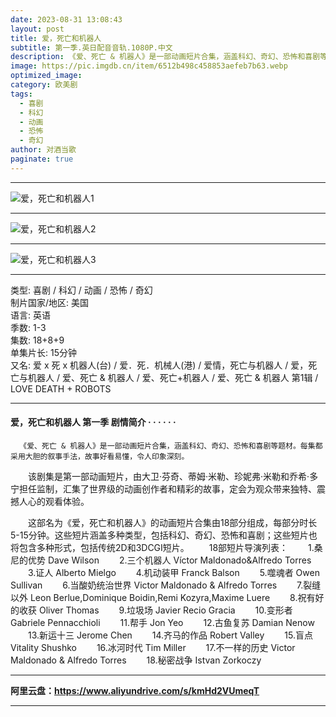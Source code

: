 ```yaml
---
date: 2023-08-31 13:08:43
layout: post
title: 爱，死亡和机器人
subtitle: 第一季.英日配音音轨.1080P.中文
description: 《爱、死亡 & 机器人》是一部动画短片合集，涵盖科幻、奇幻、恐怖和喜剧等题材。每集都采用大胆的叙事手法，故事好看易懂，令人印象深刻...
image: https://pic.imgdb.cn/item/6512b498c458853aefeb7b63.webp
optimized_image: 
category: 欧美剧
tags:
  - 喜剧
  - 科幻
  - 动画
  - 恐怖
  - 奇幻
author: 对酒当歌
paginate: true
---
```


---

![爱，死亡和机器人1](https://pic.imgdb.cn/item/6512b68ac458853aefebecd9.webp)

---

![爱，死亡和机器人2](https://pic.imgdb.cn/item/6512b674c458853aefebea13.webp)

---

![爱，死亡和机器人3](https://pic.imgdb.cn/item/6512b658c458853aefebe590.webp)

---

类型: 喜剧 / 科幻 / 动画 / 恐怖 / 奇幻  
制片国家/地区: 美国  
语言: 英语  
季数: 1-3  
集数: 18+8+9  
单集片长: 15分钟  
又名: 爱 x 死 x 机器人(台) / 爱．死．机械人(港) / 爱情，死亡与机器人 / 爱，死亡与机器人 / 爱、死亡 & 机器人 / 爱、死亡+机器人 / 爱、死亡 & 机器人 第1辑 / LOVE DEATH + ROBOTS  

---

#### 爱，死亡和机器人 第一季 剧情简介 · · · · · ·

      《爱、死亡 & 机器人》是一部动画短片合集，涵盖科幻、奇幻、恐怖和喜剧等题材。每集都采用大胆的叙事手法，故事好看易懂，令人印象深刻。
　　该剧集是第一部动画短片，由大卫·芬奇、蒂姆·米勒、珍妮弗·米勒和乔希·多宁担任监制，汇集了世界级的动画创作者和精彩的故事，定会为观众带来独特、震撼人心的观看体验。

　　这部名为《爱，死亡和机器人》的动画短片合集由18部分组成，每部分时长5-15分钟。这些短片涵盖多种类型，包括科幻、奇幻、恐怖和喜剧；这些短片也将包含多种形式，包括传统2D和3DCGI短片。
　　18部短片导演列表：
　　1.桑尼的优势 Dave Wilson
　　2.三个机器人 Víctor Maldonado&Alfredo Torres
　　3.证人 Alberto Mielgo
　　4.机动装甲 Franck Balson
　　5.噬魂者 Owen Sullivan
　　6.当酸奶统治世界 Victor Maldonado & Alfredo Torres
　　7.裂缝以外 Leon Berlue,Dominique Boidin,Remi Kozyra,Maxime Luere
　　8.祝有好的收获 Oliver Thomas
　　9.垃圾场 Javier Recio Gracia
　　10.变形者 Gabriele Pennacchioli
　　11.帮手 Jon Yeo
　　12.古鱼复苏 Damian Nenow
　　13.新运十三 Jerome Chen
　　14.齐马的作品 Robert Valley
　　15.盲点 Vitality Shushko
　　16.冰河时代 Tim Miller
　　17.不一样的历史 Victor Maldonado & Alfredo Torres
　　18.秘密战争 Istvan Zorkoczy

---

**阿里云盘：<https://www.aliyundrive.com/s/kmHd2VUmeqT>**

---
